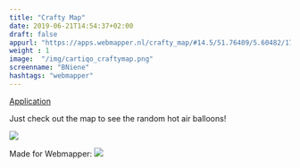 ```yaml
---
title: "Crafty Map"
date: 2019-06-21T14:54:37+02:00
draft: false
appurl: "https://apps.webmapper.nl/crafty_map/#14.5/51.76409/5.60482/17.6/60"
weight : 1
image:  "/img/cartiqo_craftymap.png"
screenname: "BNiene"
hashtags: "webmapper"
---
```


[Application](https://apps.webmapper.nl/crafty_map/)

Just check out the map to see the random hot air balloons! 

<!--more-->

![](/img/cartiqo_more_sprites.png)

Made for Webmapper: <a href="https://webmapper.net">![](/img/logo_reverse.svg)</a>